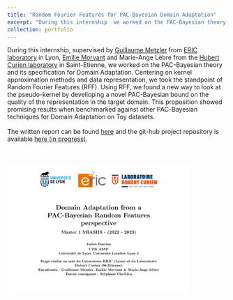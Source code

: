 ```yaml
---
title: "Random Fourier Features for PAC-Bayesian Domain Adaptation"
excerpt: "During this internship  we worked on the PAC-Bayesian theory and its specification for Domain Adaptation. We develloped a novel PAC-Bayesian bound on data representation suitable for a Domain Adaptation task. <br/>  <br/>"
collection: portfolio
---
```

During this internship, supervised by [Guillaume Metzler](https://guillaumemetzler.github.io/) from [ERIC laboratory](https://eric.msh-lse.fr/) in Lyon, [Emilie Morvant](https://emorvant.github.io/) and Marie-Ange Lèbre from the [Hubert Curien laboratory](https://laboratoirehubertcurien.univ-st-etienne.fr/en/the-lab/edito.html) in Saint-Etienne, we worked on the PAC-Bayesian theory and its specification for Domain Adaptation. Centering on kernel approximation methods and data representation, we took the standpoint of Random Fourier Features (RFF). Using RFF, we found a new way to look at the pseudo-kernel by develloping a novel PAC-Bayesian bound on the quality of the representation in the target domain. This proposition showed promising results when benchmarked against other PAC-Bayesian techniques for Domain Adaptation on Toy datasets.
<br/>
<br/>
The written report can be found [here](https://julienbastian.github.io/files/Domain%20Adaptation%20from%20a%20PAC-Bayesian%20Random%20Features%20perspective.pdf) and the git-hub project repository is available [here (in progress)](https://github.com/JulienBastian/Stage-Julien).
<br/>

[<br/> <br/> <img src='/images/fiche_stage_PBDA.png'
              height=300px>](https://julienbastian.github.io/files/Domain%20Adaptation%20from%20a%20PAC-Bayesian%20Random%20Features%20perspective.pdf)
              

